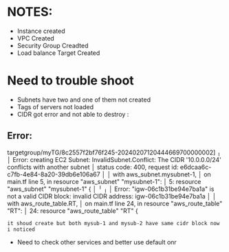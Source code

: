 # NOTES:
* Instance created 
* VPC Created 
* Security Group Creadted 
* Load balance Target Created 

# Need to trouble shoot
* Subnets have two and one of them not created  
* Tags of servers not loaded 
* CIDR got error and not able to destroy :

## Error:
 targetgroup/myTG/8c2557f2bf76f245-20240207120444669700000002]
╷
│ Error: creating EC2 Subnet: InvalidSubnet.Conflict: The CIDR '10.0.0.0/24' conflicts with another subnet
│       status code: 400, request id: e6dcaa6c-c7fb-4e84-8a20-39db6e106a67
│
│   with aws_subnet.mysubnet-1,
│   on main.tf line 5, in resource "aws_subnet" "mysubnet-1":
│    5: resource "aws_subnet" "mysubnet-1" {
│
╵
╷
│ Error: "igw-06c1b31be94e7ba1a" is not a valid CIDR block: invalid CIDR address: igw-06c1b31be94e7ba1a
│
│   with aws_route_table.RT,
│   on main.tf line 24, in resource "aws_route_table" "RT":
│   24: resource "aws_route_table" "RT" {

    it shoud create but both mysub-1 and mysub-2 have same cidr block now i noticed

* Need to check other services and better use default onr 